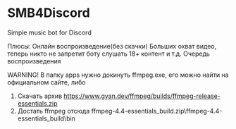 # SMB4Discord
Simple music bot for Discord

Плюсы:
Онлайн воспроизведение(без скачки)
Больших охват видео, теперь никто не запретит боту слушать 18+ контент и т.д.
Очередь воспроизведения

WARNING!
В папку apps нужно докинуть ffmpeg.exe, его можно найти на официальном сайте, либо 
1. Скачать архив https://www.gyan.dev/ffmpeg/builds/ffmpeg-release-essentials.zip
2. Достать ffmpeg отсюда ffmpeg-4.4-essentials_build.zip\ffmpeg-4.4-essentials_build\bin
